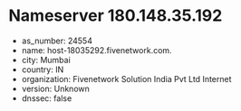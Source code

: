 # Nameserver 180.148.35.192

* as_number: 24554
* name: host-18035292.fivenetwork.com.
* city: Mumbai
* country: IN
* organization: Fivenetwork Solution India Pvt Ltd Internet
* version: Unknown
* dnssec: false
